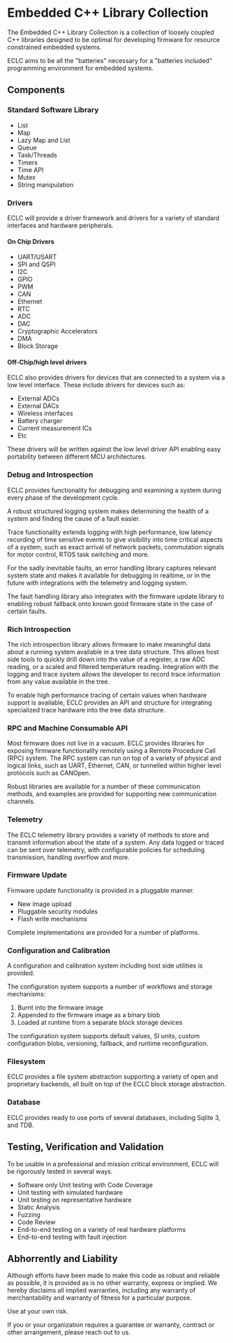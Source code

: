 # Embedded C++ Library Collection


The Embedded C++ Library Collection is a collection of loosely coupled C++ libraries designed to be optimal for
developing firmware for resource constrained embedded systems.

ECLC aims to be all the "batteries" necessary for a "batteries included" programming environment for embedded systems.

## Components

### Standard Software Library
 - List
 - Map
 - Lazy Map and List
 - Queue
 - Task/Threads
 - Timers
 - Time API
 - Mutex
 - String manipulation

### Drivers
ECLC will provide a driver framework and drivers for a variety of standard interfaces and hardware peripherals. 

#### On Chip Drivers
 - UART/USART
 - SPI and QSPI
 - I2C
 - GPIO
 - PWM
 - CAN
 - Ethernet
 - RTC
 - ADC
 - DAC
 - Cryptographic Accelerators
 - DMA
 - Block Storage

#### Off-Chip/high level drivers
ECLC also provides drivers for devices that are connected to a system via a low level interface. 
These include drivers for devices such as:
 - External ADCs
 - External DACs
 - Wireless interfaces
 - Battery charger
 - Current measurement ICs
 - Etc

These drivers will be written against the low level driver API enabling easy portability between different MCU architectures.

### Debug and Introspection
ECLC provides functionality for debugging and examining a system during 
every phase of the development cycle.

A robust structured logging system makes determining the health of a system and finding the cause of a fault easier.

Trace functionality extends logging with high performance, low latency recording of time sensitive events to give visibility into time critical aspects of a system, such as exact arrival of network packets, commutation signals for motor control, RTOS task switching and more.

For the sadly inevitable faults, an error handling library captures relevant system state and makes it available for debugging in realtime, or in the future with integrations with the telemetry and logging system. 

The fault handling library also integrates with the firmware update library to enabling robust fallback onto known good firmware state in the case of certain faults.

### Rich Introspection 
The rich introspection library allows firmware to make meaningful data about a running system available in a tree data structure. This allows host side tools to quickly drill down into the value of a register, a raw ADC reading, or a scaled and filtered temperature reading. Integration with the logging and trace system allows the developer to record trace information from any value available in the tree.

To enable high performance tracing of certain values when hardware support is available, ECLC provides an API and structure for integrating specialized trace hardware into the tree data structure.

### RPC and Machine Consumable API

Most firmware does not live in a vacuum. ECLC provides libraries for exposing firmware functionality remotely using a Remote Procedure Call (RPC) system. The RPC system can run on top of a variety of physical and logical links, such as UART, Ethernet, CAN, or tunnelled within higher level protocols such as CANOpen. 

Robust libraries are available for a number of these communication methods, and examples are provided for supporting new communication channels.

### Telemetry
The ECLC telemetry library provides a variety of methods to store and transmit information about the state of a system. Any data logged or traced can be sent over telemetry, with configurable policies for scheduling transmission, handling overflow and more. 

### Firmware Update

Firmware update functionality is provided in a pluggable manner.
    
 - New image upload
 - Pluggable security modules
 - Flash write mechanisms

Complete implementations are provided for a number of platforms.

### Configuration and Calibration
A configuration and calibration system including host side utilities is provided.

The configuration system supports a number of workflows and storage mechanisms:
1) Burnt into the firmware image
2) Appended to the firmware image as a binary blob
3) Loaded at runtime from a separate block storage devices

The configuration system supports default values, SI units, custom configuration blobs, versioning, fallback, and runtime reconfiguration.

### Filesystem
ECLC provides a file system abstraction supporting a variety of open and proprietary backends, all built on top of the ECLC block storage abstraction.

### Database

ECLC provides ready to use ports of several databases, including Sqlite 3, and TDB.

## Testing, Verification and Validation

To be usable in a professional and mission critical environment, ECLC will be rigorously tested in several ways.

 - Software only Unit testing with Code Coverage
 - Unit testing with simulated hardware
 - Unit testing on representative hardware
 - Static Analysis
 - Fuzzing
 - Code Review
 - End-to-end testing on a variety of real hardware platforms
 - End-to-end testing with fault injection

## Abhorrently and Liability

Although efforts have been made to make this code as robust and reliable as possible, it is provided as is no
other warranty, express or implied. We hereby disclaims all implied warranties, including any warranty of
merchantability and warranty of fitness for a particular purpose.

Use at your own risk.

If you or your organization requires a guarantee or warranty, contract or other arrangement, please reach out to us.

